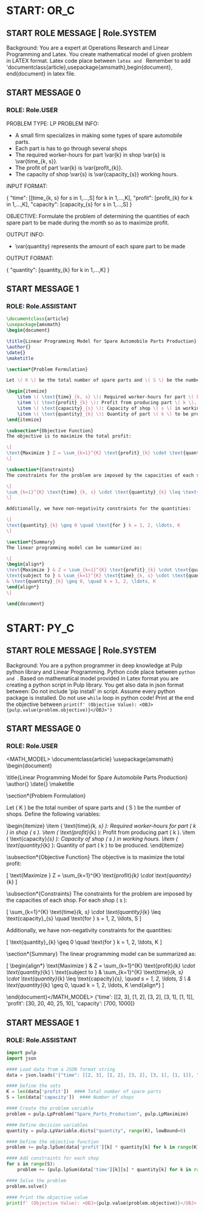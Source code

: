 # START: OR_C 
## START ROLE MESSAGE | Role.SYSTEM 
Background: You are a expert at Operations Research and Linear Programming and Latex. You create mathematical model of given problem in LATEX format. Latex code place between ```latex and ``` Remember to add 'documentclass{article},usepackage{amsmath},begin{document}, end{document} in latex file. 
## START MESSAGE 0 
### ROLE: Role.USER
<DESCRIPTION>
PROBLEM TYPE: LP
PROBLEM INFO:

- A small firm specializes in making some types of spare automobile parts. 
- Each part is has to go through several shops 
- The required worker-hours for part \var{k} in shop \var{s} is \var{time_{k, s}}.
- The profit of part \var{k} is \var{profit_{k}}.
- The capacity of shop \var{s} is \var{capacity_{s}} working hours.

INPUT FORMAT:

{
	"time": [[time_{k, s} for s in 1,...,S] for k in 1,...,K],
	"profit": [profit_{k} for k in 1,...,K],
	"capacity": [capacity_{s} for s in 1,...,S]
}


OBJECTIVE: Formulate the problem of determining the quantities of each spare part to be made during the month so as to maximize profit.

OUTPUT INFO:

- \var{quantity} represents the amount of each spare part to be made

OUTPUT FORMAT:

{
	"quantity": [quantity_{k} for k in 1,...,K]
}
</DESCRIPTION>


## START MESSAGE 1 
### ROLE: Role.ASSISTANT
```latex
\documentclass{article}
\usepackage{amsmath}
\begin{document}

\title{Linear Programming Model for Spare Automobile Parts Production}
\author{}
\date{}
\maketitle

\section*{Problem Formulation}

Let \( K \) be the total number of spare parts and \( S \) be the number of shops. Define the following variables:

\begin{itemize}
    \item \( \text{time}_{k, s} \): Required worker-hours for part \( k \) in shop \( s \).
    \item \( \text{profit}_{k} \): Profit from producing part \( k \).
    \item \( \text{capacity}_{s} \): Capacity of shop \( s \) in working hours.
    \item \( \text{quantity}_{k} \): Quantity of part \( k \) to be produced.
\end{itemize}

\subsection*{Objective Function}
The objective is to maximize the total profit:

\[
\text{Maximize } Z = \sum_{k=1}^{K} \text{profit}_{k} \cdot \text{quantity}_{k}
\]

\subsection*{Constraints}
The constraints for the problem are imposed by the capacities of each shop. For each shop \( s \):

\[
\sum_{k=1}^{K} \text{time}_{k, s} \cdot \text{quantity}_{k} \leq \text{capacity}_{s} \quad \text{for } s = 1, 2, \ldots, S
\]

Additionally, we have non-negativity constraints for the quantities:

\[
\text{quantity}_{k} \geq 0 \quad \text{for } k = 1, 2, \ldots, K
\]

\section*{Summary}
The linear programming model can be summarized as:

\[
\begin{align*}
\text{Maximize } & Z = \sum_{k=1}^{K} \text{profit}_{k} \cdot \text{quantity}_{k} \\
\text{subject to } & \sum_{k=1}^{K} \text{time}_{k, s} \cdot \text{quantity}_{k} \leq \text{capacity}_{s}, \quad s = 1, 2, \ldots, S \\
& \text{quantity}_{k} \geq 0, \quad k = 1, 2, \ldots, K
\end{align*}
\]

\end{document}
```

# START: PY_C 
## START ROLE MESSAGE | Role.SYSTEM 
Background: You are a python programmer in deep knowledge at Pulp python library and Linear Programming. Python code place between ```python and ```. Based on mathematical model provided in Latex format you are creating a python script in Pulp library. You get also data in json format between: <DATA></DATA> Do not include 'pip install' in script. Assume every python package is installed. Do not use `while` loop in python code! Print at the end the objective between <OBJ></OBJ> `print(f' (Objective Value): <OBJ>{pulp.value(problem.objective)}</OBJ>')` 
## START MESSAGE 0 
### ROLE: Role.USER
<MATH_MODEL>
\documentclass{article}
\usepackage{amsmath}
\begin{document}

\title{Linear Programming Model for Spare Automobile Parts Production}
\author{}
\date{}
\maketitle

\section*{Problem Formulation}

Let \( K \) be the total number of spare parts and \( S \) be the number of shops. Define the following variables:

\begin{itemize}
    \item \( \text{time}_{k, s} \): Required worker-hours for part \( k \) in shop \( s \).
    \item \( \text{profit}_{k} \): Profit from producing part \( k \).
    \item \( \text{capacity}_{s} \): Capacity of shop \( s \) in working hours.
    \item \( \text{quantity}_{k} \): Quantity of part \( k \) to be produced.
\end{itemize}

\subsection*{Objective Function}
The objective is to maximize the total profit:

\[
\text{Maximize } Z = \sum_{k=1}^{K} \text{profit}_{k} \cdot \text{quantity}_{k}
\]

\subsection*{Constraints}
The constraints for the problem are imposed by the capacities of each shop. For each shop \( s \):

\[
\sum_{k=1}^{K} \text{time}_{k, s} \cdot \text{quantity}_{k} \leq \text{capacity}_{s} \quad \text{for } s = 1, 2, \ldots, S
\]

Additionally, we have non-negativity constraints for the quantities:

\[
\text{quantity}_{k} \geq 0 \quad \text{for } k = 1, 2, \ldots, K
\]

\section*{Summary}
The linear programming model can be summarized as:

\[
\begin{align*}
\text{Maximize } & Z = \sum_{k=1}^{K} \text{profit}_{k} \cdot \text{quantity}_{k} \\
\text{subject to } & \sum_{k=1}^{K} \text{time}_{k, s} \cdot \text{quantity}_{k} \leq \text{capacity}_{s}, \quad s = 1, 2, \ldots, S \\
& \text{quantity}_{k} \geq 0, \quad k = 1, 2, \ldots, K
\end{align*}
\]

\end{document}</MATH_MODEL>
<DATA>
{'time': [[2, 3], [1, 2], [3, 2], [3, 1], [1, 1]], 'profit': [30, 20, 40, 25, 10], 'capacity': [700, 1000]}</DATA>


## START MESSAGE 1 
### ROLE: Role.ASSISTANT
```python
import pulp
import json

#### Load data from a JSON format string
data = json.loads('{"time": [[2, 3], [1, 2], [3, 2], [3, 1], [1, 1]], "profit": [30, 20, 40, 25, 10], "capacity": [700, 1000]}')

#### Define the sets
K = len(data['profit'])  #### Total number of spare parts
S = len(data['capacity'])  #### Number of shops

#### Create the problem variable
problem = pulp.LpProblem("Spare_Parts_Production", pulp.LpMaximize)

#### Define decision variables
quantity = pulp.LpVariable.dicts("quantity", range(K), lowBound=0)

#### Define the objective function
problem += pulp.lpSum(data['profit'][k] * quantity[k] for k in range(K)), "Total_Profit"

#### Add constraints for each shop
for s in range(S):
    problem += (pulp.lpSum(data['time'][k][s] * quantity[k] for k in range(K)) <= data['capacity'][s]), f"Capacity_Constraint_{s}"

#### Solve the problem
problem.solve()

#### Print the objective value
print(f' (Objective Value): <OBJ>{pulp.value(problem.objective)}</OBJ>')
```

